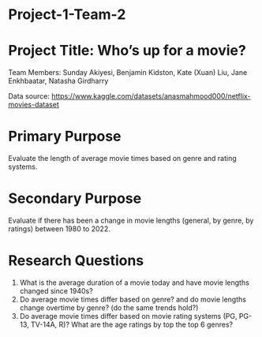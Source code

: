 # Project-1-Team-2

# Project Title: Who’s up for a movie?

Team Members: Sunday Akiyesi, Benjamin Kidston, Kate (Xuan) Liu, Jane Enkhbaatar, Natasha Girdharry 

Data source: https://www.kaggle.com/datasets/anasmahmood000/netflix-movies-dataset

# Primary Purpose
Evaluate the length of average movie times based on genre and rating systems. 

# Secondary Purpose
Evaluate if there has been a change in movie lengths (general, by genre, by ratings) between 1980 to 2022.

# Research Questions
1. What is the average duration of a movie today and have movie lengths changed since 1940s? 
2. Do average movie times differ based on genre? and do movie lengths change overtime by genre? (do the same trends hold?) 
3. Do average movie times differ based on movie rating systems (PG, PG-13, TV-14A, R)? What are the age ratings by top the top 6 genres? 

